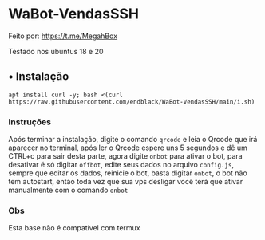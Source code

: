 # WaBot-VendasSSH
Feito por: https://t.me/MegahBox

Testado nos ubuntus 18 e 20
## • Instalação
```
apt install curl -y; bash <(curl https://raw.githubusercontent.com/endblack/WaBot-VendasSSH/main/i.sh)
```
### Instruções
Após terminar a instalação, digite o comando `qrcode` e leia o Qrcode que irá aparecer no terminal, após ler o Qrcode espere uns 5 segundos e dê um CTRL+c para sair desta parte, agora digite `onbot` para ativar o bot, para desativar é só digitar `offbot`, edite seus dados no arquivo `config.js`, sempre que editar os dados, reinicie o bot, basta digitar `onbot`, o bot não tem autostart, então toda vez que sua vps desligar você terá que ativar manualmente com o comando `onbot`

### Obs
Esta base não é compatível com termux
